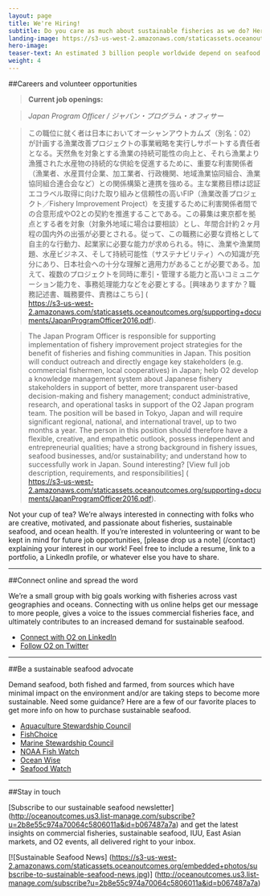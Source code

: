 ```yaml
---
layout: page 
title: We're Hiring!
subtitle: Do you care as much about sustainable fisheries as we do? Here are a few ways to contribute.
landing-image: https://s3-us-west-2.amazonaws.com/staticassets.oceanoutcomes.org/rollover+images/join-our-team-rollover.jpg
hero-image:
teaser-text: An estimated 3 billion people worldwide depend on seafood as their primary source of protein. Seafood plays a vital role in food security, ocean health, and local economies. Here’s what you can do to get involved and support more sustainable fisheries.
weight: 4
---
```


##Careers and volunteer opportunities

> **Current job openings:**

> *Japan Program Officer / ジャパン・プログラム・オフィサー*

> この職位に就く者は日本においてオーシャンアウトカムズ（別名：02）が計画する漁業改善プロジェクトの事業戦略を実行しサポートする責任者となる。天然魚を対象とする漁業の持続可能性の向上と、それら漁業より漁獲された水産物の持続的な供給を促進するために、重要な利害関係者（漁業者、水産買付企業、加工業者、行政機関、地域漁業協同組合、漁業協同組合連合会など）との関係構築と連携を強める。主な業務目標は認証エコラベル取得に向けた取り組みと信頼性の高いFIP（漁業改善プロジェクト／Fishery Improvement Project）を支援するために利害関係者間での合意形成やO2との契約を推進することである。この募集は東京都を拠点とする者を対象（対象外地域に場合は要相談）とし、年間合計約２ヶ月程の国内外の出張が必要とされる。従って、この職務に必要な資格として自主的な行動力、起業家に必要な能力が求められる。特に、漁業や漁業問題、水産ビジネス、そして持続可能性（サステナビリティ）への知識が充分にあり、日本社会への十分な理解と適用力があることが必要である。加えて、複数のプロジェクトを同時に牽引・管理する能力と高いコミュニケーション能力を、事務処理能力などを必要とする。[興味ありますか？職務記述書、職務要件、責務はこちら] (	
https://s3-us-west-2.amazonaws.com/staticassets.oceanoutcomes.org/supporting+documents/JapanProgramOfficer2016.pdf).

> The Japan Program Officer is responsible for supporting implementation of fishery improvement project strategies for the benefit of fisheries and fishing communities in Japan. This position will conduct outreach and directly engage key stakeholders (e.g. commercial fishermen, local cooperatives) in Japan; help O2 develop a knowledge management system about Japanese fishery stakeholders in support of better, more transparent user-based decision-making and fishery management; conduct administrative, research, and operational tasks in support of the O2 Japan program team. The position will be based in Tokyo, Japan and will require significant regional, national, and international travel, up to two months a year. The person in this position should therefore have a flexible, creative, and empathetic outlook, possess independent and entrepreneurial qualities; have a strong background in fishery issues, seafood businesses, and/or sustainability; and understand how to successfully work in Japan. Sound interesting? [View full job description, requirements, and responsibilities] (	
https://s3-us-west-2.amazonaws.com/staticassets.oceanoutcomes.org/supporting+documents/JapanProgramOfficer2016.pdf).

Not your cup of tea? We’re always interested in connecting with folks who are creative, motivated, and passionate about fisheries, sustainable seafood, and ocean health. If you’re interested in volunteering or want to be kept in mind for future job opportunities, [please drop us a note] (/contact) explaining your interest in our work! Feel free to include a resume, link to a portfolio, a LinkedIn profile, or whatever else you have to share.

-----

##Connect online and spread the word 

We’re a small group with big goals working with fisheries across vast geographies and oceans. Connecting with us online helps get our message to more people, gives a voice to the issues commercial fisheries face, and ultimately contributes to an increased demand for sustainable seafood.

 * <a href="https://www.linkedin.com/company/ocean-outcomes" target="_blank">Connect with O2 on LinkedIn</a>
 * <a href="http://www.twitter.com/oceanoutcomes" target="_blank">Follow O2 on Twitter</a>

-----
##Be a sustainable seafood advocate

Demand seafood, both fished and farmed, from sources which have minimal impact on the environment and/or are taking steps to become more sustainable. Need some guidance? Here are a few of our favorite places to get more info on how to purchase sustainable seafood.
  
 * <a href="http://www.asc-aqua.org/" target="_blank">Aquaculture Stewardship Council</a>
 * <a href="http://www.fishchoice.com/" target="_blank">FishChoice</a>
 * <a href="https://www.msc.org/" target="_blank">Marine Stewardship Council</a>
 * <a href="http://www.fishwatch.gov/" target="_blank">NOAA Fish Watch</a>
 * <a href="http://www.oceanwise.ca/seafood" target="_blank">Ocean Wise</a>
 * <a href="http://www.seafoodwatch.org/" target="_blank">Seafood Watch</a>

-----
##Stay in touch

[Subscribe to our sustainable seafood newsletter] (http://oceanoutcomes.us3.list-manage.com/subscribe?u=2b8e55c974a70064c5806011a&id=b067487a7a) and get the latest insights on commercial fisheries, sustainable seafood, IUU, East Asian markets, and O2 events, all delivered right to your inbox. 

[![Sustainable Seafood News]
(https://s3-us-west-2.amazonaws.com/staticassets.oceanoutcomes.org/embedded+photos/subscribe-to-sustainable-seafood-news.jpg)] (http://oceanoutcomes.us3.list-manage.com/subscribe?u=2b8e55c974a70064c5806011a&id=b067487a7a)

